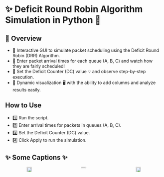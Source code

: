 # ✨ Deficit Round Robin Algorithm Simulation in Python 🐍

## 📌 Overview
- 🔹 Interactive GUI to simulate packet scheduling using the Deficit Round Robin (DRR) Algorithm.
- 🔹 Enter packet arrival times for each queue (A, B, C) and watch how they are fairly scheduled!
- 🔹 Set the Deficit Counter (DC) value 💡 and observe step-by-step execution.
- 🔹 Dynamic visualization 🖥️ with the ability to add columns and analyze results easily.

##  How to Use
- 1️⃣ Run the script.
- 2️⃣ Enter arrival times for packets in queues (A, B, C).
- 3️⃣ Set the Deficit Counter (DC) value.
- 4️⃣ Click Apply to run the simulation.

## ✨ Some Captions  ✨

<div style="display: flex; justify-content: space-between; gap: 20px;">


  <figure style="text-align: center; width: 32%; margin: 0;">
    <img width="32%" height="auto" alt="Capture1" src="https://github.com/user-attachments/assets/73a37bd3-92f9-4106-b2d9-80e0fa978123" />
  </figure>
     <figure style="text-align: center; width: 32%; margin: 0;">
    <img width="32%" height="5%" alt="Capture" src="https://github.com/user-attachments/assets/12b54508-fc21-4cbb-ba93-dd3ece4075a5" />
  </figure>
  <figure style="text-align: center; width: 32%; margin: 0;">
    <img width="32%" height="auto" alt="Capture3" src="https://github.com/user-attachments/assets/760a2828-bd0b-4d7b-a280-70e8bac5fbf7" />
  </figure>

</div>




